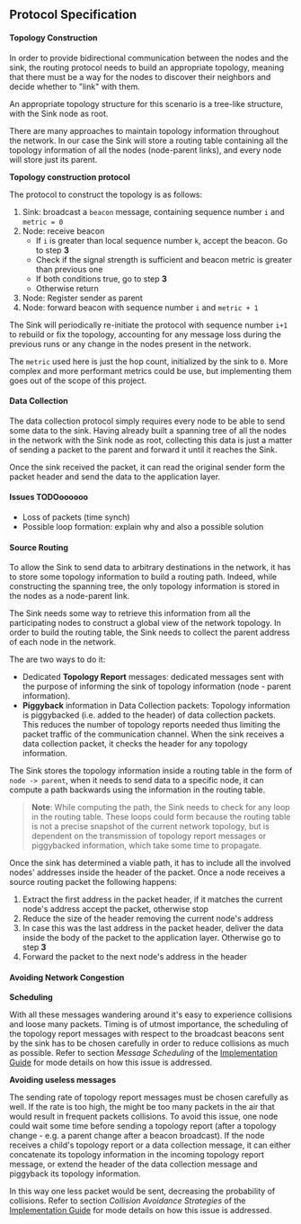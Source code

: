 ## Protocol Specification

#### Topology Construction

In order to provide bidirectional communication between the nodes and the sink, the routing protocol needs to build an appropriate topology, meaning that there must be a way for the nodes to discover their neighbors and decide whether to "link" with them.

An appropriate topology structure for this scenario is a tree-like structure, with the Sink node as root.

There are many approaches to maintain topology information throughout the network. In our case the Sink will store a routing table containing all the topology information of all the nodes (node-parent links), and every node will store just its parent.

**Topology construction protocol**

The protocol to construct the topology is as follows:

1. Sink: broadcast a `beacon` message, containing sequence number `i` and `metric = 0`
2. Node: receive beacon
	- If `i` is greater than local sequence number `k`, accept the beacon. Go to step **3**
	- Check if the signal strength is sufficient and beacon metric is greater than previous one
	- If both conditions true, go to step **3**
	- Otherwise return
3. Node: Register sender as parent
4. Node: forward beacon with sequence number `i` and `metric + 1`

The Sink will periodically re-initiate the protocol with sequence number `i+1` to rebuild or fix the topology, accounting for any message loss during the previous runs or any change in the nodes present in the network.

The `metric` used here is just the hop count, initialized by the sink to `0`. More complex and more performant metrics could be use, but implementing them goes out of the scope of this project.

#### Data Collection

The data collection protocol simply requires every node to be able to send some data to the sink. Having already built a spanning tree of all the nodes in the network with the Sink node as root, collecting this data is just a matter of sending a packet to the parent and forward it until it reaches the Sink.

Once the sink received the packet, it can read the original sender form the packet header and send the data to the application layer.

#### Issues TODOoooooo

- Loss of packets (time synch)
- Possible loop formation: explain why and also a possible solution

#### Source Routing

To allow the Sink to send data to arbitrary destinations in the network, it has to store some topology information to build a routing path. Indeed, while constructing the spanning tree, the only topology information is stored in the nodes as a node-parent link. 

The Sink needs some way to retrieve this information from all the participating nodes to construct a global view of the network topology. In order to build the routing table, the Sink needs to collect the parent address of each node in the network. 

The are two ways to do it:

- Dedicated **Topology Report** messages: dedicated messages sent with the purpose of informing the sink of topology information (node - parent information).
- **Piggyback** information in Data Collection packets: Topology information is piggybacked (i.e. added to the header) of data collection packets. This reduces the number of topology reports needed thus limiting the packet traffic of the communication channel. When the sink receives a data collection packet, it checks the header for any topology information.

The Sink stores the topology information inside a routing table in the form of `node -> parent`, when it needs to send data to a specific node, it can compute a path backwards using the information in the routing table.

>**Note**: While computing the path, the Sink needs to check for any loop in the routing table. These loops could form because the routing table is not a precise snapshot of the current network topology, but is dependent on the transmission of topology report messages or piggybacked information, which take some time to propagate.

Once the sink has determined a viable path, it has to include all the involved nodes' addresses inside the header of the packet. Once a node receives a source routing packet the following happens:

1. Extract the first address in the packet header, if it matches the current node's address accept the packet, otherwise stop
2. Reduce the size of the header removing the current node's address
3. In case this was the last address in the packet header, deliver the data inside the body of the packet to the application layer. Otherwise go to step **3**
4. Forward the packet to the next node's address in the header

#### Avoiding Network Congestion

**Scheduling**

With all these messages wandering around it's easy to experience collisions and loose many packets. Timing is of utmost importance, the scheduling of the topology report messages with respect to the broadcast beacons sent by the sink has to be chosen carefully in order to reduce collisions as much as possible. Refer to section *Message Scheduling* of the [Implementation Guide](Implementation.md) for mode details on how this issue is addressed.

**Avoiding useless messages**

The sending rate of topology report messages must be chosen carefully as well. If the rate is too high, the might be too many packets in the air that would result in frequent packets collisions. To avoid this issue, one node could wait some time before sending a topology report (after a topology change - e.g. a parent change after a beacon broadcast). If the node receives a child's topology report or a data collection message, it can either concatenate its topology information in the incoming topology report message, or extend the header of the data collection message and piggyback its topology information.

In this way one less packet would be sent, decreasing the probability of collisions. Refer to section *Collision Avoidance Strategies* of the [Implementation Guide](Implementation.md) for mode details on how this issue is addressed.

